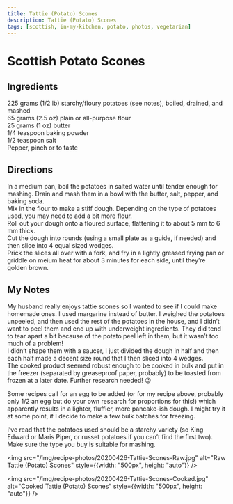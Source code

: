 ```yaml
---
title: Tattie (Potato) Scones
description: Tattie (Potato) Scones
tags: [scottish, in-my-kitchen, potato, photos, vegetarian]
---
```


# Scottish Potato Scones

## Ingredients
225 grams (1/2 lb) starchy/floury potatoes (see notes), boiled, drained, and mashed  
65 grams (2.5 oz) plain or all-purpose flour  
25 grams (1 oz) butter  
1/4 teaspoon baking powder  
1/2 teaspoon salt  
Pepper, pinch or to taste

## Directions
In a medium pan, boil the potatoes in salted water until tender enough for mashing. Drain and mash them in a bowl with the butter, salt, pepper, and baking soda.  
Mix in the flour to make a stiff dough. Depending on the type of potatoes used, you may need to add a bit more flour.  
Roll out your dough onto a floured surface, flattening it to about 5 mm to 6 mm thick.  
Cut the dough into rounds (using a small plate as a guide, if needed) and then slice into 4 equal sized wedges.  
Prick the slices all over with a fork, and fry in a lightly greased frying pan or griddle on meium heat for about 3 minutes for each side, until they’re golden brown.

## My Notes
My husband really enjoys tattie scones so I wanted to see if I could make homemade ones. I used margarine instead of butter. I weighed the potatoes unpeeled, and then used the rest of the potatoes in the house, and I didn’t want to peel them and end up with underweight ingredients. They did tend to tear apart a bit because of the potato peel left in them, but it wasn’t too much of a problem!  
I didn’t shape them with a saucer, I just divided the dough in half and then each half made a decent size round that I then sliced into 4 wedges.  
The cooked product seemed robust enough to be cooked in bulk and put in the freezer (separated by greaseproof paper, probably) to be toasted from frozen at a later date. Further research needed! 😉

Some recipes call for an egg to be added (or for my recipe above, probably only 1/2 an egg but do your own research for proportions for this!) which apparently results in a lighter, fluffier, more pancake-ish dough. I might try it at some point, if I decide to make a few bulk batches for freezing.

I’ve read that the potatoes used should be a starchy variety (so King Edward or Maris Piper, or russet potatoes if you can’t find the first two). Make sure the type you buy is suitable for mashing.

<img src="/img/recipe-photos/20200426-Tattie-Scones-Raw.jpg" alt="Raw Tattie (Potato) Scones" style={{width: "500px", height: "auto"}} />

<img src="/img/recipe-photos/20200426-Tattie-Scones-Cooked.jpg" alt="Cooked Tattie (Potato) Scones" style={{width: "500px", height: "auto"}} />